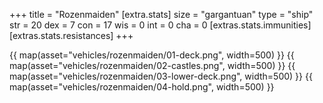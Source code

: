 +++
title = "Rozenmaiden"
[extra.stats]
size = "gargantuan"
type = "ship"
str = 20
dex = 7
con = 17
wis = 0
int = 0
cha = 0
[extras.stats.immunities]
[extras.stats.resistances]
+++

{{ map(asset="vehicles/rozenmaiden/01-deck.png", width=500) }}
{{ map(asset="vehicles/rozenmaiden/02-castles.png", width=500) }}
{{ map(asset="vehicles/rozenmaiden/03-lower-deck.png", width=500) }}
{{ map(asset="vehicles/rozenmaiden/04-hold.png", width=500) }}
